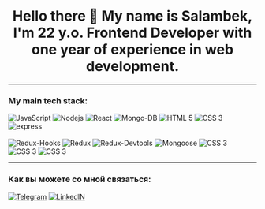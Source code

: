 
<h1 align='center'> Hello there 👋 My name is Salambek, I'm 22 y.o. Frontend Developer with one year of experience in web development. </h1>

---

### My main tech stack:

<div>
<div>
 <img alt="JavaScript" src="https://img.shields.io/badge/-JavaScript-yellow?style=for-the-badge&logo=JavaScript&logoColor=white" />
 <img alt="Nodejs" src="https://img.shields.io/badge/-Nodejs-43853d?style=for-the-badge&logo=Node.js&logoColor=white" />
 <img alt="React" src="https://img.shields.io/badge/-React-45b8d8?style=for-the-badge&logo=react&logoColor=white" />
 <img alt="Mongo-DB" src="https://img.shields.io/badge/-Mongo_DB-green?style=for-the-badge&logo=MongoDB&logoColor=black" />
 <img alt="HTML 5" src="https://img.shields.io/badge/HTML5-E34F26?style=for-the-badge&logo=html5&logoColor=white">
 <img alt="CSS 3" src="https://img.shields.io/badge/CSS3-1572B6?style=for-the-badge&logo=css3&logoColor=white">
 <img alt="express" src="https://img.shields.io/badge/express-7CFC00?style=for-the-badge&logo=express">
 </div>
 <br/>
 <img alt="Redux-Hooks" src="https://img.shields.io/badge/-React_Hooks-430098?style=for-the-badge&logo=Redux&logoColor=white" />
 <img alt="Redux" src="https://img.shields.io/badge/-Redux-430098?style=for-the-badge&logo=redux&logoColor=white" />
 <img alt="Redux-Devtools" src="https://img.shields.io/badge/redux devtools-430098?style=for-the-badge&logo=redux">
 <img alt="Mongoose" src="https://img.shields.io/badge/mongoose-green?style=for-the-badge&logo=mongoose">
 <img alt="CSS 3" src="https://img.shields.io/badge/-jsonwebtoken-yellow?style=for-the-badge">
 <img alt="CSS 3" src="https://img.shields.io/badge/-Webpack-white?style=for-the-badge">
 <img alt="CSS 3" src="https://img.shields.io/badge/-Materilal--UI-5090D3?style=for-the-badge">
</div>

---

### Как вы можете со мной связаться:

[![Telegram](https://img.shields.io/badge/-Telegram-black?style=for-the-badge&logo=Telegram)](https://t.me/ze_blank)
[![LinkedIN](https://img.shields.io/badge/LinkedIn-0077B5?style=for-the-badge&logo=linkedin&logoColor=white)](https://www.linkedin.com/in/salambek-makhaev-bb1223253)
